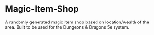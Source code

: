# Magic-Item-Shop
A randomly generated magic item shop based on location/wealth of the area. Built to be used for the Dungeons &amp; Dragons 5e system.

